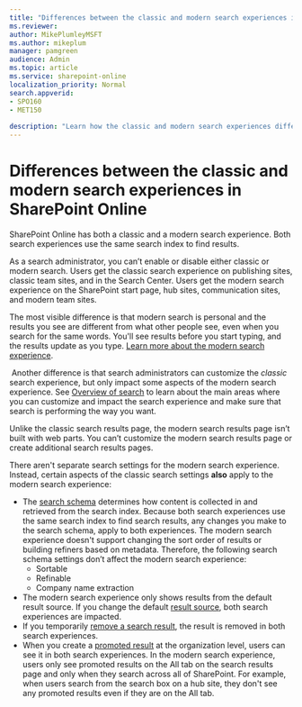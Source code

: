 ```yaml
---
title: "Differences between the classic and modern search experiences in SharePoint Online"
ms.reviewer: 
author: MikePlumleyMSFT
ms.author: mikeplum
manager: pamgreen
audience: Admin
ms.topic: article
ms.service: sharepoint-online
localization_priority: Normal
search.appverid:
- SPO160
- MET150
 
description: "Learn how the classic and modern search experiences differ"
---
```


# Differences between the classic and modern search experiences in SharePoint Online

SharePoint Online has both a classic and a modern search experience. Both search experiences use the same search index to find results. 

As a search administrator, you can’t enable or disable either classic or modern search. Users get the classic search experience on publishing sites, classic team sites, and in the Search Center. Users get the modern search experience on the SharePoint start page, hub sites, communication sites, and modern team sites.

The most visible difference is that modern search is personal and the results you see are different from what other people see, even when you search for the same words. You'll see results before you start typing, and the results update as you type. [Learn more about the modern search experience](https://support.office.com/article/b81ab573-ec9c-4aa9-a369-b3c630f878a7)​.

​
Another difference is that search administrators can customize the *classic* search experience, but only impact some aspects of the modern search experience. See [Overview of search](overview-of-search.md) to learn about the main areas where you can customize and impact the search experience and make sure that search is performing the way you want.​
​

Unlike the classic search results page, the modern search results page isn’t built with web parts. You can’t customize the modern search results page or create additional search results pages.

There aren't separate search settings for the modern search experience. Instead, certain aspects of the classic search settings **also** apply to the modern search experience: 

- The [search schema](manage-search-schema.md) determines how content is collected in and retrieved from the search index. Because both search experiences use the same search index to find search results, any changes you make to the search schema, apply to both experiences. The modern search experience doesn't support changing the sort order of results or building refiners based on metadata. Therefore, the following search schema settings don’t affect the modern search experience:
    - Sortable
    - Refinable 
    - Company name extraction
- The modern search experience only shows results from the default result source. If you change the default [result source](manage-result-sources.md), both search experiences are impacted.
- If you temporarily [remove a search result](remove-search-results.md), the result is removed in both search experiences.
- When you create a [promoted result](../SharePointServer/search/manage-query-rules.md) at the organization level, users can see it in both search experiences. In the modern search experience, users only see promoted results on the All tab on the search results page and only when they search across all of SharePoint. For example, when users search from the search box on a hub site, they don't see any promoted results even if they are on the All tab.




